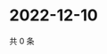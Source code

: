 # 2022-12-10

共 0 条

<!-- BEGIN WEIBO -->
<!-- 最后更新时间 Sat Dec 10 2022 20:25:16 GMT+0800 (China Standard Time) -->

<!-- END WEIBO -->
